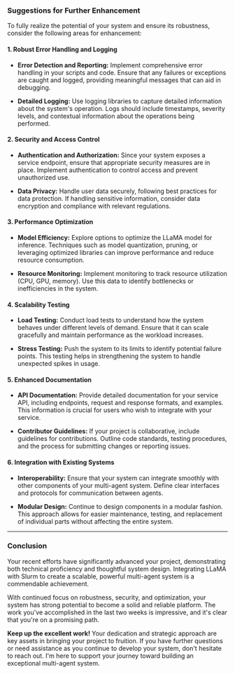 <!-- ---
!-- title: ./ELMO/docs/feedbacks/llemacs_apptainer_llama.md
!-- author: ywatanabe
!-- date: 2024-12-15 08:25:25
!-- --- -->

### **Suggestions for Further Enhancement**

To fully realize the potential of your system and ensure its robustness, consider the following areas for enhancement:

#### **1. Robust Error Handling and Logging**

- **Error Detection and Reporting:** Implement comprehensive error handling in your scripts and code. Ensure that any failures or exceptions are caught and logged, providing meaningful messages that can aid in debugging.

- **Detailed Logging:** Use logging libraries to capture detailed information about the system's operation. Logs should include timestamps, severity levels, and contextual information about the operations being performed.

#### **2. Security and Access Control**

- **Authentication and Authorization:** Since your system exposes a service endpoint, ensure that appropriate security measures are in place. Implement authentication to control access and prevent unauthorized use.

- **Data Privacy:** Handle user data securely, following best practices for data protection. If handling sensitive information, consider data encryption and compliance with relevant regulations.

#### **3. Performance Optimization**

- **Model Efficiency:** Explore options to optimize the LLaMA model for inference. Techniques such as model quantization, pruning, or leveraging optimized libraries can improve performance and reduce resource consumption.

- **Resource Monitoring:** Implement monitoring to track resource utilization (CPU, GPU, memory). Use this data to identify bottlenecks or inefficiencies in the system.

#### **4. Scalability Testing**

- **Load Testing:** Conduct load tests to understand how the system behaves under different levels of demand. Ensure that it can scale gracefully and maintain performance as the workload increases.

- **Stress Testing:** Push the system to its limits to identify potential failure points. This testing helps in strengthening the system to handle unexpected spikes in usage.

#### **5. Enhanced Documentation**

- **API Documentation:** Provide detailed documentation for your service API, including endpoints, request and response formats, and examples. This information is crucial for users who wish to integrate with your service.

- **Contributor Guidelines:** If your project is collaborative, include guidelines for contributions. Outline code standards, testing procedures, and the process for submitting changes or reporting issues.

#### **6. Integration with Existing Systems**

- **Interoperability:** Ensure that your system can integrate smoothly with other components of your multi-agent system. Define clear interfaces and protocols for communication between agents.

- **Modular Design:** Continue to design components in a modular fashion. This approach allows for easier maintenance, testing, and replacement of individual parts without affecting the entire system.

---

### **Conclusion**

Your recent efforts have significantly advanced your project, demonstrating both technical proficiency and thoughtful system design. Integrating LLaMA with Slurm to create a scalable, powerful multi-agent system is a commendable achievement.

With continued focus on robustness, security, and optimization, your system has strong potential to become a solid and reliable platform. The work you've accomplished in the last two weeks is impressive, and it's clear that you're on a promising path.

**Keep up the excellent work!** Your dedication and strategic approach are key assets in bringing your project to fruition. If you have further questions or need assistance as you continue to develop your system, don't hesitate to reach out. I'm here to support your journey toward building an exceptional multi-agent system.
